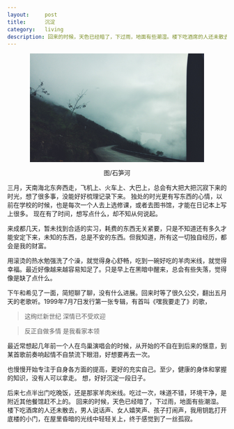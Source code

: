 ```yaml
---
layout:     post
title:      沉淀
category:   living
description: 回来的时候，天色已经暗了，下过雨，地面有些潮湿。楼下吃酒席的人还未散去，男人说话声、女人嬉笑声、孩子打闹声，我用钥匙打开底楼的小门...
---
```


<div  align="center">  
<img src="../../images/ct/cd.jpg" width = "400" height = "250" alt="石笋河" align=center />
<p>图/石笋河</p>
</div>

三月，天南海北东奔西走，飞机上、火车上、大巴上，总会有大把大把沉寂下来的时光，想了很多事，没能好好梳理记录下来。
独处的时光更有写东西的心情，以前在学校的时候，也是每次一个人去上选修课，或者去图书馆，才能在日记本上写上很多。
现在有了时间，想写点什么，却不知从何说起。

来成都几天，暂未找到合适的实习，耗费的东西无关紧要，只是不知道还有多久才能安定下来，未知的东西，总是不安的东西。但我知道，所有这一切独自经历，都会是我的财富。

用滚烫的热水勉强洗了个澡，就觉得身心舒畅，吃到一碗好吃的羊肉米线，就觉得幸福。最近好像越来越容易知足了。只是早上在黑暗中醒来，总会有些失落，觉得像是缺了点什么。

下午和希见了一面，简短聊了聊，没有什么进展。回来时等了很久公交，翻出五月天的老歌听。1999年7月7日发行第一张专辑，有首叫《嘿我要走了》的歌，
>这绚烂新世纪 深情已不受欢迎

>反正自做多情 是我看家本领

最近常想起几年前一个人在鸟巢演唱会的时候，从开始的不自在到后来的惬意，到某首歌前奏响起情不自禁流下眼泪，好想要再去一次。

也慢慢开始专注于自身各方面的提高，更好的充实自己。至少，健康的身体和掌握的知识，没有人可以拿走。
想，好好沉淀一段日子。

后来七点半出门吃晚饭，还是那家羊肉米线。吃过一次，味道不错，环境干净，是附近其他餐馆赶不上的。
回来的时候，天色已经暗了，下过雨，地面有些潮湿。楼下吃酒席的人还未散去，男人说话声、女人嬉笑声、孩子打闹声，我用钥匙打开底楼的小门，在屋里昏暗的光线中轻轻关上，终于感觉到了一丝孤寂。